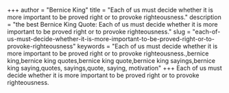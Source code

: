 +++
author = "Bernice King"
title = "Each of us must decide whether it is more important to be proved right or to provoke righteousness."
description = "the best Bernice King Quote: Each of us must decide whether it is more important to be proved right or to provoke righteousness."
slug = "each-of-us-must-decide-whether-it-is-more-important-to-be-proved-right-or-to-provoke-righteousness"
keywords = "Each of us must decide whether it is more important to be proved right or to provoke righteousness.,bernice king,bernice king quotes,bernice king quote,bernice king sayings,bernice king saying,quotes, sayings,quote, saying, motivation"
+++
Each of us must decide whether it is more important to be proved right or to provoke righteousness.
